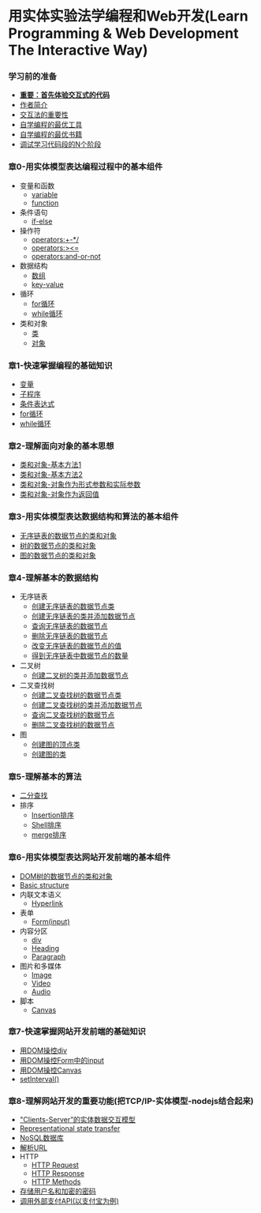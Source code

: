 # 用实体实验法学编程和Web开发(Learn Programming & Web Development The Interactive Way)

### 学习前的准备

- [**重要：首先体验交互式的代码**]()
- [作者简介](/chapters/章00-学习前的准备/作者简介.md)
- [交互法的重要性]()
- [自学编程的最优工具](/chapters/章00-学习前的准备/自学编程的最优工具.md)
- [自学编程的最优书籍](/chapters/章00-学习前的准备/自学编程的最优书籍.md)
- [调试学习代码段的N个阶段](/chapters/章00-学习前的准备/调试学习代码段的N个阶段.md)

### 章0-用实体模型表达编程过程中的基本组件

- 变量和函数
	- [variable](/chapters/章0-用实体模型表达编程过程中的基本组件/variable.md)
	- [function](/chapters/章0-用实体模型表达编程过程中的基本组件/function.md)
- 条件语句
	- [if-else](/chapters/章0-用实体模型表达编程过程中的基本组件/if-else.md)
- 操作符
	- [operators:+-*/](/chapters/章0-用实体模型表达编程过程中的基本组件/operators:+-*/.md)
	- [operators:><=](/chapters/章0-用实体模型表达编程过程中的基本组件/operators:><=.md)
	- [operators:and-or-not](/chapters/章0-用实体模型表达编程过程中的基本组件/operators:and-or-not.md)
- 数据结构
	- [数组](/chapters/章0-用实体模型表达编程过程中的基本组件/数组.md)
	- [key-value](/chapters/章0-用实体模型表达编程过程中的基本组件/key-value.md)
- 循环
	- [for循环](/chapters/章0-用实体模型表达编程过程中的基本组件/for循环.md)
	- [while循环](/chapters/章0-用实体模型表达编程过程中的基本组件/while循环.md)
- 类和对象
	- [类](/chapters/章0-用实体模型表达编程过程中的基本组件/类.md)
	- [对象](/chapters/章0-用实体模型表达编程过程中的基本组件/对象.md)

### 章1-快速掌握编程的基础知识

- [变量](/chapters/章1-快速掌握编程的基础知识/变量.md)
- [子程序](/chapters/章1-快速掌握编程的基础知识/子程序.md)
- [条件表达式](/chapters/章1-快速掌握编程的基础知识/条件表达式.md)
- [for循环](/chapters/章1-快速掌握编程的基础知识/for循环.md)
- [while循环](/chapters/章1-快速掌握编程的基础知识/while循环.md)

### 章2-理解面向对象的基本思想

- [类和对象-基本方法1](/chapters/章2-理解面向对象的基本思想/类和对象-基本方法1.md)
- [类和对象-基本方法2](/chapters/章2-理解面向对象的基本思想/类和对象-基本方法2.md)
- [类和对象-对象作为形式参数和实际参数](/chapters/章2-理解面向对象的基本思想/类和对象-对象作为形式参数和实际参数.md)
- [类和对象-对象作为返回值](/chapters/章2-理解面向对象的基本思想/类和对象-对象作为返回值.md)

### 章3-用实体模型表达数据结构和算法的基本组件

- [无序链表的数据节点的类和对象](/chapters/章3-用实体模型表达数据结构和算法的基本组件/无序链表的数据节点的类和对象.md)
- [树的数据节点的类和对象](/chapters/章3-用实体模型表达数据结构和算法的基本组件/树的数据节点的类和对象.md)
- [图的数据节点的类和对象](/chapters/章3-用实体模型表达数据结构和算法的基本组件/图的数据节点的类和对象.md)

### 章4-理解基本的数据结构
- 无序链表
	- [创建无序链表的数据节点类](/chapters/章4-理解基本的数据结构/创建无序链表的数据节点类.md)
	- [创建无序链表的类并添加数据节点](/chapters/章4-理解基本的数据结构/创建无序链表的类并添加数据节点.md)
	- [查询无序链表的数据节点](/chapters/章4-理解基本的数据结构/查询无序链表的数据节点.md)
	- [删除无序链表的数据节点](/chapters/章4-理解基本的数据结构/删除无序链表的数据节点.md)
	- [改变无序链表的数据节点的值](/chapters/章4-理解基本的数据结构/改变无序链表的数据节点的值.md)
	- [得到无序链表中数据节点的数量](/chapters/章4-理解基本的数据结构/得到无序链表中数据节点的数量.md)
- 二叉树
	- [创建二叉树的类并添加数据节点](/chapters/章4-理解基本的数据结构/创建二叉树的类并添加数据节点.md)
- 二叉查找树
	- [创建二叉查找树的数据节点类](/chapters/章4-理解基本的数据结构/创建二叉查找树的数据节点类.md)
	- [创建二叉查找树的类并添加数据节点](/chapters/章4-理解基本的数据结构/创建二叉查找树的类并添加数据节点.md)
	- [查询二叉查找树的数据节点](/chapters/章4-理解基本的数据结构/查询二叉查找树的数据节点.md)
	- [删除二叉查找树的数据节点](/chapters/章4-理解基本的数据结构/删除二叉查找树的数据节点.md)
- 图
	- [创建图的顶点类](/chapters/章4-理解基本的数据结构/创建图的顶点类.md)
	- [创建图的类](/chapters/章4-理解基本的数据结构/创建图的类.md)

### 章5-理解基本的算法

- [二分查找](/chapters/章5-理解基本的算法/二分查找.md)
- 排序
	- [Insertion排序](/chapters/章5-理解基本的算法/Insertion排序.md)
	- [Shell排序](/chapters/章5-理解基本的算法/Shell排序.md)
	- [merge排序](/chapters/章5-理解基本的算法/merge排序.md)

### 章6-用实体模型表达网站开发前端的基本组件

- [DOM树的数据节点的类和对象](/chapters/章6-用实体模型表达网站开发前端的基本组件/DOM树的数据节点的类和对象.md)
- [Basic structure](/chapters/章6-用实体模型表达网站开发前端的基本组件/Basic-structure.md)
- 内联文本语义
	- [Hyperlink](/chapters/章6-用实体模型表达网站开发前端的基本组件/Hyperlink.md)
- 表单
	- [Form(input)](/chapters/章6-用实体模型表达网站开发前端的基本组件/Form(input).md)
- 内容分区
	- [div](/chapters/章6-用实体模型表达网站开发前端的基本组件/div.md)
	- [Heading](/chapters/章6-用实体模型表达网站开发前端的基本组件/Heading.md)
	- [Paragraph](/chapters/章6-用实体模型表达网站开发前端的基本组件/Paragraph.md)
- 图片和多媒体
	- [Image](/chapters/章6-用实体模型表达网站开发前端的基本组件/Image.md)
	- [Video](/chapters/章6-用实体模型表达网站开发前端的基本组件/Video.md)
	- [Audio](/chapters/章6-用实体模型表达网站开发前端的基本组件/Audio.md)
- 脚本
	- [Canvas](/chapters/章6-用实体模型表达网站开发前端的基本组件/Canvas.md)

### 章7-快速掌握网站开发前端的基础知识

- [用DOM操控div](/chapters/章7-快速掌握网站开发前端的基础知识/用DOM操控div.md)
- [用DOM操控Form中的input](/chapters/章7-快速掌握网站开发前端的基础知识/用DOM操控Form中的input.md)
- [用DOM操控Canvas](/chapters/章7-快速掌握网站开发前端的基础知识/用DOM操控Canvas.md)
- [setInterval()](/chapters/章7-快速掌握网站开发前端的基础知识/setInterval().md)

### 章8-理解网站开发的重要功能(把TCP/IP-实体模型-nodejs结合起来)

- ["Clients-Server”的实体数据交互模型](/chapters/章8-理解网站开发的重要功能/"Clients-Server”的实体数据交互模型.md)
- [Representational state transfer](/chapters/章8-理解网站开发的重要功能/REST.md) 
- [NoSQL数据库](/chapters/章8-理解网站开发的重要功能/NoSQL数据库.md)
- [解析URL](/chapters/章8-理解网站开发的重要功能/解析URL.md)
- HTTP
	- [HTTP Request](/chapters/章8-理解网站开发的重要功能/HTTP_Request.md) 
	- [HTTP Response](/chapters/章8-理解网站开发的重要功能/HTTP_Response.md) 
	- [HTTP Methods](/chapters/章8-理解网站开发的重要功能/HTTP_Methods.md) 
- [存储用户名和加密的密码](/chapters/章8-理解网站开发的重要功能/存储用户名和加密的密码.md)
- [调用外部支付API(以支付宝为例)](/chapters/章8-理解网站开发的重要功能/调用外部支付API(以支付宝为例).md)

